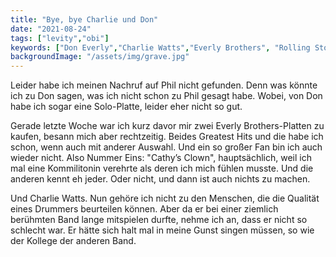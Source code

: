 ```yaml
---
title: "Bye, bye Charlie und Don"
date: "2021-08-24"
tags: ["levity","obi"]
keywords: ["Don Everly","Charlie Watts","Everly Brothers", "Rolling Stones" ]
backgroundImage: "/assets/img/grave.jpg"
---
```

<!-- Excerpt Start -->
Leider habe ich meinen Nachruf auf Phil nicht gefunden. Denn was könnte ich zu Don sagen, was ich nicht schon zu Phil gesagt habe. <!-- Excerpt End -->Wobei, von Don habe ich sogar eine Solo-Platte, leider eher nicht so gut. 

Gerade letzte Woche war ich kurz davor mir zwei Everly Brothers-Platten zu kaufen, besann mich aber rechtzeitig. Beides Greatest Hits und die habe ich schon, wenn auch mit anderer Auswahl. Und ein so großer Fan bin ich auch wieder nicht. Also Nummer Eins: "Cathy’s Clown", hauptsächlich, weil ich mal eine Kommilitonin verehrte als deren ich mich fühlen musste. Und die anderen kennt eh jeder. Oder nicht, und dann ist auch nichts zu machen.

Und Charlie Watts. Nun gehöre ich nicht zu den Menschen, die die Qualität eines Drummers beurteilen können. Aber da er bei einer ziemlich berühmten Band lange mitspielen durfte, nehme ich an, dass er nicht so schlecht war. Er hätte sich halt mal in meine Gunst singen müssen, so wie der Kollege der anderen Band.